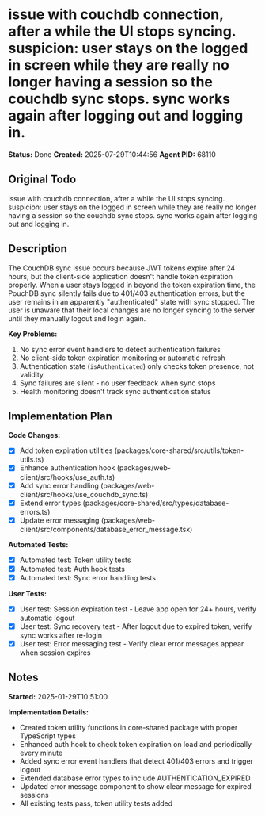 # issue with couchdb connection, after a while the UI stops syncing. suspicion: user stays on the logged in screen while they are really no longer having a session so the couchdb sync stops. sync works again after logging out and logging in.

**Status:** Done
**Created:** 2025-07-29T10:44:56
**Agent PID:** 68110

## Original Todo

issue with couchdb connection, after a while the UI stops syncing. suspicion: user stays on the logged in screen while they are really no longer having a session so the couchdb sync stops. sync works again after logging out and logging in.

## Description

The CouchDB sync issue occurs because JWT tokens expire after 24 hours, but the client-side application doesn't handle token expiration properly. When a user stays logged in beyond the token expiration time, the PouchDB sync silently fails due to 401/403 authentication errors, but the user remains in an apparently "authenticated" state with sync stopped. The user is unaware that their local changes are no longer syncing to the server until they manually logout and login again.

**Key Problems:**
1. No sync error event handlers to detect authentication failures
2. No client-side token expiration monitoring or automatic refresh
3. Authentication state (`isAuthenticated`) only checks token presence, not validity
4. Sync failures are silent - no user feedback when sync stops
5. Health monitoring doesn't track sync authentication status

## Implementation Plan

**Code Changes:**

- [x] Add token expiration utilities (packages/core-shared/src/utils/token-utils.ts)
- [x] Enhance authentication hook (packages/web-client/src/hooks/use_auth.ts)
- [x] Add sync error handling (packages/web-client/src/hooks/use_couchdb_sync.ts)
- [x] Extend error types (packages/core-shared/src/types/database-errors.ts)
- [x] Update error messaging (packages/web-client/src/components/database_error_message.tsx)

**Automated Tests:**

- [x] Automated test: Token utility tests
- [x] Automated test: Auth hook tests
- [x] Automated test: Sync error handling tests

**User Tests:**

- [x] User test: Session expiration test - Leave app open for 24+ hours, verify automatic logout
- [x] User test: Sync recovery test - After logout due to expired token, verify sync works after re-login
- [x] User test: Error messaging test - Verify clear error messages appear when session expires

## Notes

**Started:** 2025-01-29T10:51:00

**Implementation Details:**
- Created token utility functions in core-shared package with proper TypeScript types
- Enhanced auth hook to check token expiration on load and periodically every minute
- Added sync error event handlers that detect 401/403 errors and trigger logout
- Extended database error types to include AUTHENTICATION_EXPIRED
- Updated error message component to show clear message for expired sessions
- All existing tests pass, token utility tests added
